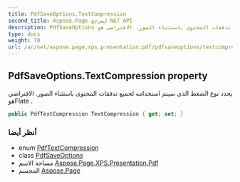 ```yaml
---
title: PdfSaveOptions.TextCompression
second_title: Aspose.Page لمرجع NET API
description: PdfSaveOptions ملكية. يحدد نوع الضغط الذي سيتم استخدامه لجميع تدفقات المحتوى باستثناء الصور. الافتراضي هوFlate .
type: docs
weight: 70
url: /ar/net/aspose.page.xps.presentation.pdf/pdfsaveoptions/textcompression/
---
```

## PdfSaveOptions.TextCompression property

يحدد نوع الضغط الذي سيتم استخدامه لجميع تدفقات المحتوى باستثناء الصور. الافتراضي هوFlate .

```csharp
public PdfTextCompression TextCompression { get; set; }
```

### أنظر أيضا

* enum [PdfTextCompression](../../pdftextcompression/)
* class [PdfSaveOptions](../)
* مساحة الاسم [Aspose.Page.XPS.Presentation.Pdf](../../pdfsaveoptions/)
* المجسم [Aspose.Page](../../../)



